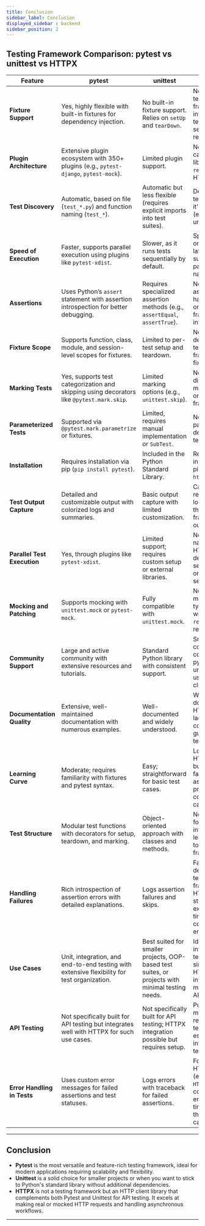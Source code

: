 ```yaml
---
title: Conclusion
sidebar_label: Conclusion
displayed_sidebar : backend
sidebar_position: 2
---
```




## **Testing Framework Comparison: pytest vs unittest vs HTTPX**

| **Feature**                     | **pytest**                                                                                                                                                  | **unittest**                                                                                      | **HTTPX**                                                                                                                       |
|----------------------------------|-------------------------------------------------------------------------------------------------------------------------------------------------------------|--------------------------------------------------------------------------------------------------|----------------------------------------------------------------------------------------------------------------------------------|
| **Fixture Support**              | Yes, highly flexible with built-in fixtures for dependency injection.                                                                                      | No built-in fixture support. Relies on `setUp` and `tearDown`.                                 | Not inherently a testing framework but integrates with testing tools to send HTTP requests.                                    |
| **Plugin Architecture**          | Extensive plugin ecosystem with 350+ plugins (e.g., `pytest-django`, `pytest-mock`).                                                                       | Limited plugin support.                                                                          | No plugins but can be used with libraries like `respx` to mock HTTP responses.                                                  |
| **Test Discovery**               | Automatic, based on file (`test_*.py`) and function naming (`test_*`).                                                                                      | Automatic but less flexible (requires explicit imports into test suites).                       | Depends on the test framework it's paired with (e.g., pytest, unittest).                                                        |
| **Speed of Execution**           | Faster, supports parallel execution using plugins like `pytest-xdist`.                                                                                     | Slower, as it runs tests sequentially by default.                                               | Speed depends on HTTP server latency; does not support parallelization natively.                                                |
| **Assertions**                   | Uses Python’s `assert` statement with assertion introspection for better debugging.                                                                        | Requires specialized assertion methods (e.g., `assertEqual`, `assertTrue`).                    | No built-in assertion handling; relies on the testing framework it integrates with.                                             |
| **Fixture Scope**                | Supports function, class, module, and session-level scopes for fixtures.                                                                                   | Limited to per-test setup and teardown.                                                         | Not applicable; depends on the testing framework’s fixture system.                                                              |
| **Marking Tests**                | Yes, supports test categorization and skipping using decorators like `@pytest.mark.skip`.                                                                  | Limited marking options (e.g., `unittest.skip`).                                                | Not supported directly; test marking depends on the test framework.                                                             |
| **Parameterized Tests**          | Supported via `@pytest.mark.parametrize` or fixtures.                                                                                                      | Limited, requires manual implementation or `SubTest`.                                           | Not applicable; parameterization depends on the test framework.                                                                 |
| **Installation**                 | Requires installation via pip (`pip install pytest`).                                                                                                      | Included in the Python Standard Library.                                                        | Requires installation via pip (`pip install httpx`).                                                                             |
| **Test Output Capture**          | Detailed and customizable output with colorized logs and summaries.                                                                                        | Basic output capture with limited customization.                                                | Captures HTTP request/response logs; depends on the test framework for output.                                                  |
| **Parallel Test Execution**      | Yes, through plugins like `pytest-xdist`.                                                                                                                  | Limited support; requires custom setup or external libraries.                                   | Not supported natively; parallel HTTP testing depends on server behavior or framework setup.                                     |
| **Mocking and Patching**         | Supports mocking with `unittest.mock` or `pytest-mock`.                                                                                                    | Fully compatible with `unittest.mock`.                                                          | No built-in mocking; typically paired with libraries like `respx` for HTTP request mocking.                                      |
| **Community Support**            | Large and active community with extensive resources and tutorials.                                                                                         | Standard Python library with consistent support.                                                | Smaller community compared to pytest and unittest; primarily used for HTTP client testing.                                       |
| **Documentation Quality**        | Extensive, well-maintained documentation with numerous examples.                                                                                           | Well-documented and widely understood.                                                          | Well-documented for HTTP requests; lacks comprehensive guides for testing.                                                       |
| **Learning Curve**               | Moderate; requires familiarity with fixtures and pytest syntax.                                                                                            | Easy; straightforward for basic test cases.                                                     | Low for basic HTTP requests but requires familiarity with asynchronous programming for complex use cases.                        |
| **Test Structure**               | Modular test functions with decorators for setup, teardown, and marking.                                                                                   | Object-oriented approach with classes and methods.                                              | Not applicable; focuses on HTTP interactions, leaving structure to the testing framework.                                        |
| **Handling Failures**            | Rich introspection of assertion errors with detailed explanations.                                                                                         | Logs assertion failures and skips.                                                              | Failure reporting depends on the testing framework; for HTTP, uses status codes and exceptions (e.g., timeouts, connection errors). |
| **Use Cases**                    | Unit, integration, and end-to-end testing with extensive flexibility for test organization.                                                                | Best suited for smaller projects, OOP-based test suites, or projects with minimal testing needs. | Ideal for integration testing of APIs, simulating real HTTP interactions, and mocking external API responses.                    |
| **API Testing**                  | Not specifically built for API testing but integrates well with HTTPX for such use cases.                                                                  | Not specifically built for API testing; HTTPX integration possible but requires setup.          | Purpose-built for making HTTP requests and testing APIs, especially in integration testing scenarios.                           |
| **Error Handling in Tests**      | Uses custom error messages for failed assertions and test statuses.                                                                                        | Logs errors with traceback for failed assertions.                                               | Focuses on HTTP errors (e.g., `HTTPException`, connection errors, and timeouts) rather than specific test cases.                 |

---

## **Conclusion**

- **Pytest** is the most versatile and feature-rich testing framework, ideal for modern applications requiring scalability and flexibility.
- **Unittest** is a solid choice for smaller projects or when you want to stick to Python's standard library without additional dependencies.
- **HTTPX** is not a testing framework but an HTTP client library that complements both Pytest and Unittest for API testing. It excels at making real or mocked HTTP requests and handling asynchronous workflows.

---